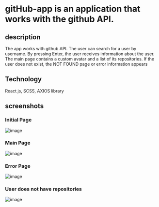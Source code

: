 # gitHub-app is an application that works with the github API.

## description


The app works with github API. The user can search for a user by username. 
By pressing Enter, the user receives information about the user.
The main page contains a custom avatar and a list of its repositories.
If the user does not exist, the NOT FOUND page or error information appears

## Technology
React.js, SCSS, AXIOS library

## screenshots 
### Initial Page
![image](https://user-images.githubusercontent.com/56519328/129743348-8492296b-8a87-44f2-a167-7bfff580deb9.png)

### Main Page
![image](https://user-images.githubusercontent.com/56519328/129743496-36f1d973-cfa1-46ba-a7b1-14a17588b8ef.png)

### Error Page 
![image](https://user-images.githubusercontent.com/56519328/129743563-d09bed78-e00d-42f6-8d8d-007154348dad.png)

### User does not have repositories
![image](https://user-images.githubusercontent.com/56519328/129743818-d4de9627-128d-4e89-a460-2833cce1c6c8.png)

